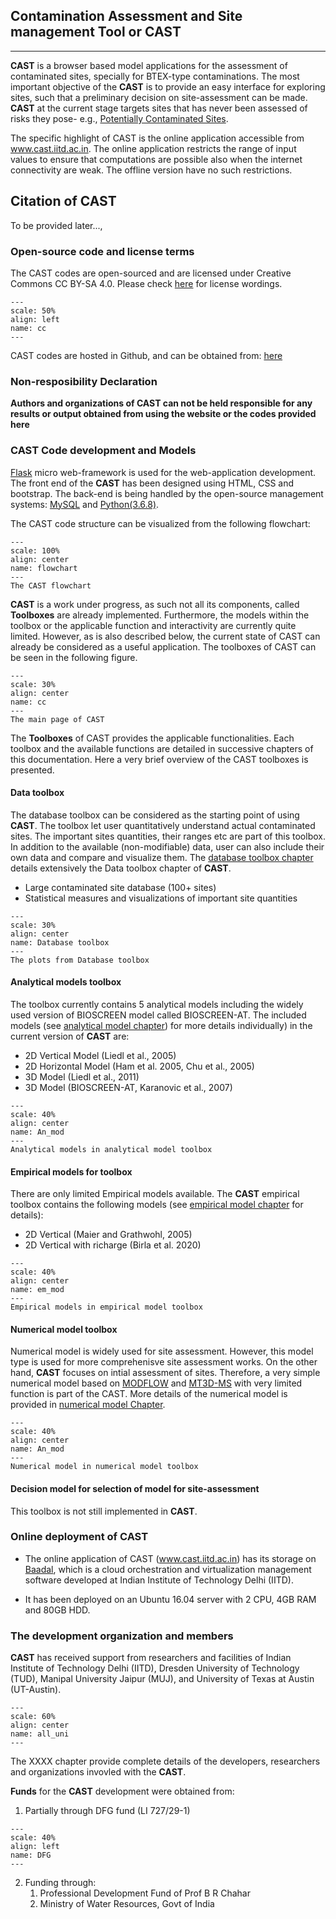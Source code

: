 ## Contamination **A**ssessment and Site management Tool or **CAST** ##
------------------------

**CAST** is a browser based model applications for the assessment of contaminated sites, specially for BTEX-type contaminations. The most important objective of the **CAST** is to provide an easy interface for exploring sites, such that a preliminary decision on site-assessment can be made. **CAST** at the current stage targets sites that has never been assessed of risks they pose- e.g., [Potentially Contaminated Sites](https://www.eea.europa.eu/data-and-maps/indicators/progress-in-management-of-contaminated-sites-3/assessment).   

The specific highlight of CAST is the online application accessible from www.cast.iitd.ac.in. The online application restricts the range of input values to ensure that computations are possible also when the internet connectivity are weak. The offline version have no such restrictions. 

## Citation of CAST ##
To be provided later...,

### Open-source code and license terms ###

The CAST codes are open-sourced and are licensed under Creative Commons CC BY-SA 4.0. Please check [here](https://creativecommons.org/licenses/by-sa/4.0/) for license wordings.  

```{figure} images/intro_images/cc.png
---
scale: 50%
align: left
name: cc
---
```

CAST codes are hosted in Github, and can be obtained from: [here](https://github.com/CAST-IIT/CAST)


### Non-resposibility Declaration ###


**Authors and organizations of CAST can not be held responsible for any results or output obtained from using the website or the codes provided here**

### CAST Code development and Models ###

[Flask](https://palletsprojects.com/p/flask/) micro web-framework is used for the web-application development. The front end of the **CAST** has been designed using HTML, CSS and bootstrap. The back-end is being handled by the open-source management systems: [MySQL](https://www.mysql.com/) and [Python(3.6.8)](https://www.python.org/downloads/release/python-368/). 

The CAST code structure can be visualized from the following flowchart:

```{figure} images/intro_images/Overview_CAST.png
---
scale: 100%
align: center
name: flowchart
---
The CAST flowchart
```

**CAST** is a work under progress, as such not all its components, called **Toolboxes** are already implemented. Furthermore, the models within the toolbox or the applicable function and interactivity are currently quite limited. However, as is also described below, the current state of CAST can already be considered as a useful application. The toolboxes of CAST can be seen in the following figure.


```{figure} images/intro_images/MainPage.png
---
scale: 30%
align: center
name: cc
---
The main page of CAST
```

The **Toolboxes** of CAST provides the applicable functionalities. Each toolbox and the available functions are detailed in successive chapters of this documentation. Here a very brief overview of the CAST toolboxes is presented.


#### Data toolbox ####

The database toolbox can be considered as the starting point of using **CAST**. The toolbox let user quantitatively understand actual contaminated sites. The important sites quantities, their ranges etc are part of this toolbox. In addition to the available (non-modifiable) data, user can also include their own data and compare and visualize them. The [database toolbox chapter](contents/toolbox/database/database.md) details extensively the Data toolbox chapter of **CAST**.

+ Large contaminated site database (100+ sites)
+ Statistical measures and visualizations of important site quantities

```{figure} images/intro_images/AllPlotsDb.png
---
scale: 30%
align: center
name: Database toolbox
---
The plots from Database toolbox
```

#### Analytical models toolbox ####


The toolbox currently contains 5 analytical models including the widely used version of BIOSCREEN model called BIOSCREEN-AT. The included models (see [analytical model chapter](contents/toolbox/an_model/an_model.md)) for more details individually) in the current version of **CAST** are:

+ 2D Vertical Model (Liedl et al., 2005)
+ 2D Horizontal Model (Ham et al. 2005, Chu et al., 2005)
+ 3D Model (Liedl et al., 2011)
+ 3D Model (BIOSCREEN-AT, Karanovic et al., 2007)


```{figure} images/intro_images/AnalyticalModels.png
---
scale: 40%
align: center
name: An_mod
---
Analytical models in analytical model toolbox
```

#### Empirical models for toolbox ####

There are only limited Empirical models available. The **CAST** empirical toolbox contains the following models (see  [empirical model chapter](contents/toolbox/em_model/em_model.md) for details):

+ 2D Vertical (Maier and Grathwohl, 2005)
+ 2D Vertical with richarge (Birla et al. 2020)

```{figure} images/intro_images/em_model.png
---
scale: 40%
align: center
name: em_mod
---
Empirical models in empirical model toolbox
```

#### Numerical model toolbox ####

Numerical model is widely used for site assessment. However, this model type is used for more comprehenisve site assessment works. On the other hand, **CAST** focuses on intial assessment of sites. Therefore, a very simple numerical model based on  [MODFLOW](http://tiny.cc/kon6jz) and [MT3D-MS](http://tiny.cc/6pn6jz) with very limited function is part of the CAST. More details of the numerical model is provided in [numerical model Chapter](contents/toolbox/num_model.md).

```{figure} images/intro_images/NumericalModel.png
---
scale: 40%
align: center
name: An_mod
---
Numerical model in numerical model toolbox
```

#### Decision model for selection of model for site-assessment ####

This toolbox is not still implemented in **CAST**.

### Online deployment of CAST ####

* The online application of CAST (www.cast.iitd.ac.in) has its storage on <a href="https://baadal.iitd.ac.in/baadal">Baadal</a>, which is a cloud orchestration and virtualization management software developed at Indian Institute of Technology Delhi (IITD).

* It has been deployed on an Ubuntu 16.04 server with 2 CPU, 4GB RAM and 80GB HDD. 


### The development organization and members ###

**CAST** has received support from researchers and facilities of Indian Institute of Technology Delhi (IITD), Dresden University of Technology (TUD), Manipal University Jaipur (MUJ), and University of Texas at Austin (UT-Austin). 

```{figure} images/intro_images/alluni.png
---
scale: 60%
align: center
name: all_uni
---

```

The XXXX chapter provide complete details of the developers, researchers and organizations invovled with the **CAST**.

**Funds** for the **CAST** development were obtained from:

1. Partially through DFG fund (LI 727/29-1)   

```{figure} images/intro_images/DFG.png
---
scale: 40%
align: left
name: DFG
---

```

2. Funding through:</br>
     1. Professional Development Fund of Prof B R Chahar</br>
     2. Ministry of Water Resources, Govt of India



